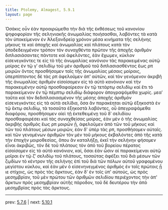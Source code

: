 ```yaml
---
title: Ptolemy, Almagest, 5.9.1
layout: page
---
```


Ὁσάκις οὖν ἐὰν προαιρώμεθα τὴν διὰ τῆς ἐκθέσεως τοῦ κανονίου ψηφοφορίαν τῆς σεληνιακῆς ἀνωμαλίας ποιήσασθαι, λαβόντες τὰ κατὰ τὸν ὑποκείμενον ἐν Ἀλεξανδρείᾳ χρόνον μέσα κινήματα τῆς σελήνης μήκους τε καὶ ἀποχῆς καὶ ἀνωμαλίας καὶ πλάτους κατὰ τὸν ὑποδεδειγμένον τρόπον τὸν συναχθέντα πρῶτον τῆς ἀποχῆς ἀριθμὸν διπλασιάσαντες πάντοτε καὶ ἀφελόντες, ἐὰν ἔχωμεν, κύκλον εἰσενεγκόντες τε εἰς τὸ τῆς ἀνωμαλίας κανόνιον τὰς παρακειμένας αὐτῷ μοίρας ἐν τῷ γʹ σελιδίῳ τοῦ μὲν ἀριθμοῦ τοῦ διπλασιασθέντος ἕως ρπ μοιρῶν ὄντος προσθήσομεν ταῖς τῆς ἀνωμαλίας μέσαις μοίραις, ὑπερπίπτοντος δὲ τὰς ρπ ἀφελοῦμεν ἀπ' αὐτῶν, καὶ τὸν γενόμενον ἀκριβῆ τῆς ἀνωμαλίας ἀριθμὸν εἰσοίσομεν εἰς τὸ αὐτὸ κανόνιον καὶ τὴν παρακειμένην αὐτῷ προσθαφαίρεσιν ἐν τῷ τετάρτῳ σελιδίῳ καὶ ἔτι τὸ παρακείμενον ἐν τῷ πέμπτῳ σελιδίῳ διάφορον ἀπογραψόμεθα χωρίς. μεαʹ ταῦτα καὶ τὸν δεδιπλασιασμένον τῆς μέσης ἀποχῆς ἀριθμὸν εἰσενεγκόντες εἰς τὰ αὐτὰ σελίδια, ὅσα ἂν παρακέηται αὐτῷ ἑξηκοστὰ ἐν τῷ ἕκτῳ σελιδίῳ, τὰ τοσαῦτα ἑξηκοστὰ λαβόντες, οὗ ἀπεγραψάμεθα διαφόρου, προσθήσομεν αἰεὶ τῇ ἐκτεθειμένῃ τοῦ δʹ σελιδίου προσθαφαιρέσει καὶ τὰς συναχθείσας μοίρας, ἐὰν μὲν ὁ τῆς ἀνωμαλίας ἀκριβὴς ἀριθμὸς ἕως ρπ μοιρῶν ᾖ, ἀφελοῦμεν ἀπὸ τῶν τοῦ μήκους καὶ τῶν τοῦ πλάτους μέσων μοιρῶν, ἐὰν δ' ὑπὲρ τὰς ρπ, προσθήσομεν αὐταῖς. καὶ τῶν γενομένων ἀριθμῶν τὸν μὲν τοῦ μήκους ἐκβαλόντες ἀπὸ τῆς κατὰ τὴν ἐποχὴν μοιροθεσίας, ὅπου ἂν καταλήξῃ, ἐκεῖ τὴν σελήνην φήσομεν εἶναι ἀκριβῶς, τὸν δὲ τοῦ πλάτους τὸν ἀπὸ τοῦ βορείου πέρατος εἰσοίσομεν εἰς τὸ αὐτὸ κανόνιον, καί, ὅσαι ἐὰν ὦσιν αἱ παρακείμεναι αὐτῷ μοῖραι ἐν τῷ ζʹ σελιδίῳ τοῦ πλάτους, τοσαύτας ἀφέξει τοῦ διὰ μέσων τῶν ζῳδίων τὸ κέντρον τῆς σελήνης ἐπὶ τοῦ διὰ τῶν πόλων αὐτοῦ γραφομένου μεγίστου κύκλου, καὶ ἐὰν μὲν ὁ εἰσενηνεγμένος ἀριθμὸς ἐν τοῖς πρώτοις ᾖ ιε στίχοις, ὡς πρὸς τὰς ἄρκτους, ἐὰν δ' ἐν τοῖς ὑπ' αὐτούς, ὡς πρὸς μεσημβρίαν, τοῦ μὲν πρώτου τῶν ἀριθμῶν σελιδίου περιέχοντος τὴν ἀπ' ἄρκτων πρὸς μεσημβρίαν αὐτῆς πάροδον, τοῦ δὲ δευτέρου τὴν ἀπὸ μεσημβρίας πρὸς τὰς ἄρκτους. 

---

prev: [5.7.6](../5.7.6/) | next: [5.10.1](../5.10.1/)


